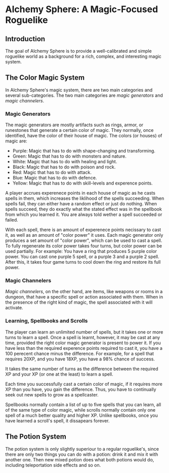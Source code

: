 # Alchemy Sphere: A Magic-Focused Roguelike

## Introduction

The goal of Alchemy Sphere is to provide a well-calibrated and simple
roguelike world as a background for a rich, complex, and interesting
magic system.

## The Color Magic System

In Alchemy Sphere's magic system, there are two main categories and
several sub-categories.  The two main categories are _magic
generators_ and _magic channelers_.

### Magic Generators

The magic generators are mostly artifacts such as rings, armor, or
runestones that generate a certain color of magic. They normally, once
identified, have the color of their house of magic. The colors (or
houses) of magic are:

* Purple: Magic that has to do with shape-changing and transforming.
* Green: Magic that has to do with monsters and nature.
* White: Magic that has to do with healing and light.
* Black: Magic that has to do with poison and rock.
* Red: Magic that has to do with attack.
* Blue: Magic that has to do with defence.
* Yellow: Magic that has to do with skill-levels and experence points.

A player accrues experenece points in each house of magic as he casts
spells in them, which increases the liklihood of the spells
succeeding. When spells fail, they can either have a random effect or
just do nothing. When spells succeed, they do exactly what the stated
effect was in the spellbook from which you learned it. You are always
told wether a spell succeeded or failed.

With each spell, there is an amount of experenece points necissary to
cast it, as well as an amount of "color power" it uses. Each magic
generator only produces a set amount of "color power", which can be
used to cast a spell. To fully regenerate its color power takes four
turns, but color power can be used partially. For example: You have a
ring that produces 5 purple color power. You can cast one purple 5
spell, or a purple 3 and a purple 2 spell. After this, it takes four
game turns to cool down the ring and restore its full power.


### Magic Channelers

_Magic channelers_, on the other hand, are items, like weapons or
rooms in a dungeon, that have a specific spell or action associated
with them. When in the presence of the right kind of magic, the spell
associated with it will activate.

### Learning, Spellbooks and Scrolls

The player can learn an unlimited number of spells, but it takes one
or more turns to learn a spell. Once a spell is learnt, however, it
may be cast at any time, provided the right color magic generator is
present to power it. If you have less than the required experence
points required to cast it, you have a 100 perecent chance minus the
difference. For example, for a spell that requires 20XP, and you have
18XP, you have a 98% chance of success.

It takes the same number of turns as the difference between the
required XP and your XP (or one at the least) to learn a spell.

Each time you successfully cast a certain color of magic, if it
requires more XP than you have, you gain the difference. Thus, you
have to continually seek out new spells to grow as a spellcaster.

Spellbooks normally contain a list of up to five spells that you can
learn, all of the same type of color magic, while scrolls normally
contain only one spell of a much better quality and higher XP. Unlike
spellbooks, once you have learned a scroll's spell, it dissapears
forever.

## The Potion System

The potion system is only slightly superiour to a regular roguelike's,
since there are only two things you can do with a potion: drink it and
mix it with another one. Then new mixed potion does what both potions
would do, including teleportation side effects and so on.

